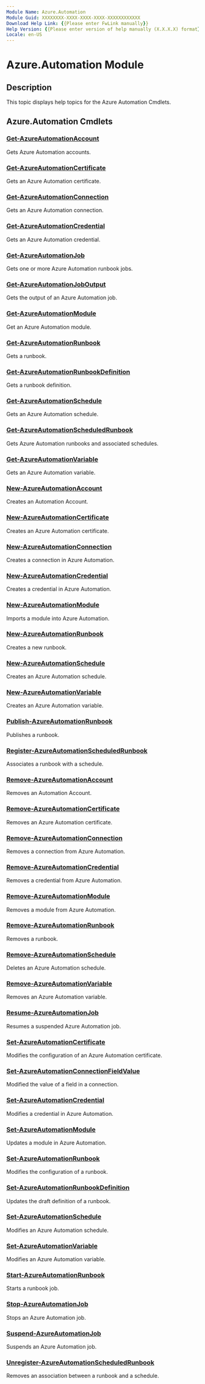 ```yaml
---
Module Name: Azure.Automation
Module Guid: XXXXXXXX-XXXX-XXXX-XXXX-XXXXXXXXXXXX
Download Help Link: {{Please enter FwLink manually}}
Help Version: {{Please enter version of help manually (X.X.X.X) format}}
Locale: en-US
---
```


# Azure.Automation Module
## Description
This topic displays help topics for the Azure Automation Cmdlets. 

## Azure.Automation Cmdlets
### [Get-AzureAutomationAccount](.\Get-AzureAutomationAccount.md)
Gets Azure Automation accounts.


### [Get-AzureAutomationCertificate](.\Get-AzureAutomationCertificate.md)
Gets an Azure Automation certificate.


### [Get-AzureAutomationConnection](.\Get-AzureAutomationConnection.md)
Gets an Azure Automation connection.


### [Get-AzureAutomationCredential](.\Get-AzureAutomationCredential.md)
Gets an Azure Automation credential.


### [Get-AzureAutomationJob](.\Get-AzureAutomationJob.md)
Gets one or more Azure Automation runbook jobs.


### [Get-AzureAutomationJobOutput](.\Get-AzureAutomationJobOutput.md)
Gets the output of an Azure Automation job.


### [Get-AzureAutomationModule](.\Get-AzureAutomationModule.md)
Get an Azure Automation module.


### [Get-AzureAutomationRunbook](.\Get-AzureAutomationRunbook.md)
Gets a runbook.


### [Get-AzureAutomationRunbookDefinition](.\Get-AzureAutomationRunbookDefinition.md)
Gets a runbook definition.


### [Get-AzureAutomationSchedule](.\Get-AzureAutomationSchedule.md)
Gets an Azure Automation schedule.


### [Get-AzureAutomationScheduledRunbook](.\Get-AzureAutomationScheduledRunbook.md)
Gets Azure Automation runbooks and associated schedules.


### [Get-AzureAutomationVariable](.\Get-AzureAutomationVariable.md)
Gets an Azure Automation variable.


### [New-AzureAutomationAccount](.\New-AzureAutomationAccount.md)
Creates an Automation Account.


### [New-AzureAutomationCertificate](.\New-AzureAutomationCertificate.md)
Creates an Azure Automation certificate.


### [New-AzureAutomationConnection](.\New-AzureAutomationConnection.md)
Creates a connection in Azure Automation.


### [New-AzureAutomationCredential](.\New-AzureAutomationCredential.md)
Creates a credential in Azure Automation.


### [New-AzureAutomationModule](.\New-AzureAutomationModule.md)
Imports a module into Azure Automation.


### [New-AzureAutomationRunbook](.\New-AzureAutomationRunbook.md)
Creates a new runbook.


### [New-AzureAutomationSchedule](.\New-AzureAutomationSchedule.md)
Creates an Azure Automation schedule.


### [New-AzureAutomationVariable](.\New-AzureAutomationVariable.md)
Creates an Azure Automation variable.


### [Publish-AzureAutomationRunbook](.\Publish-AzureAutomationRunbook.md)
Publishes a runbook.


### [Register-AzureAutomationScheduledRunbook](.\Register-AzureAutomationScheduledRunbook.md)
Associates a runbook with a schedule.


### [Remove-AzureAutomationAccount](.\Remove-AzureAutomationAccount.md)
Removes an Automation Account.


### [Remove-AzureAutomationCertificate](.\Remove-AzureAutomationCertificate.md)
Removes an Azure Automation certificate.


### [Remove-AzureAutomationConnection](.\Remove-AzureAutomationConnection.md)
Removes a connection from Azure Automation.


### [Remove-AzureAutomationCredential](.\Remove-AzureAutomationCredential.md)
Removes a credential from Azure Automation.


### [Remove-AzureAutomationModule](.\Remove-AzureAutomationModule.md)
Removes a module from Azure Automation.


### [Remove-AzureAutomationRunbook](.\Remove-AzureAutomationRunbook.md)
Removes a runbook.


### [Remove-AzureAutomationSchedule](.\Remove-AzureAutomationSchedule.md)
Deletes an Azure Automation schedule.


### [Remove-AzureAutomationVariable](.\Remove-AzureAutomationVariable.md)
Removes an Azure Automation variable.


### [Resume-AzureAutomationJob](.\Resume-AzureAutomationJob.md)
Resumes a suspended Azure Automation job.


### [Set-AzureAutomationCertificate](.\Set-AzureAutomationCertificate.md)
Modifies the configuration of an Azure Automation certificate.


### [Set-AzureAutomationConnectionFieldValue](.\Set-AzureAutomationConnectionFieldValue.md)
Modified the value of a field in a connection.


### [Set-AzureAutomationCredential](.\Set-AzureAutomationCredential.md)
Modifies a credential in Azure Automation.


### [Set-AzureAutomationModule](.\Set-AzureAutomationModule.md)
Updates a module in Azure Automation.


### [Set-AzureAutomationRunbook](.\Set-AzureAutomationRunbook.md)
Modifies the configuration of a runbook.


### [Set-AzureAutomationRunbookDefinition](.\Set-AzureAutomationRunbookDefinition.md)
Updates the draft definition of a runbook.


### [Set-AzureAutomationSchedule](.\Set-AzureAutomationSchedule.md)
Modifies an Azure Automation schedule.


### [Set-AzureAutomationVariable](.\Set-AzureAutomationVariable.md)
Modifies an Azure Automation variable.


### [Start-AzureAutomationRunbook](.\Start-AzureAutomationRunbook.md)
Starts a runbook job.


### [Stop-AzureAutomationJob](.\Stop-AzureAutomationJob.md)
Stops an Azure Automation job.


### [Suspend-AzureAutomationJob](.\Suspend-AzureAutomationJob.md)
Suspends an Azure Automation job.


### [Unregister-AzureAutomationScheduledRunbook](.\Unregister-AzureAutomationScheduledRunbook.md)
Removes an association between a runbook and a schedule.



